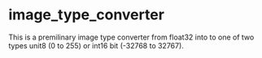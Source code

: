 # image_type_converter
This is a premilinary image type converter from float32 into to one of two types unit8 (0 to 255) or int16 bit (-32768 to 32767).
